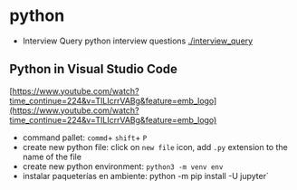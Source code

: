 # python

+ Interview Query python interview questions [./interview_query](./interview_query)

## Python in Visual Studio Code

[https://www.youtube.com/watch?time_continue=224&v=TILIcrrVABg&feature=emb_logo](https://www.youtube.com/watch?time_continue=224&v=TILIcrrVABg&feature=emb_logo)

+ command pallet: `commd`+ `shift`+ `P` 
+ create new python file: click on `new file` icon, add `.py` extension to the name of the file
+ create new python environment: `python3 -m venv env`
+ instalar paqueterías en ambiente: python -m pip install -U jupyter`
